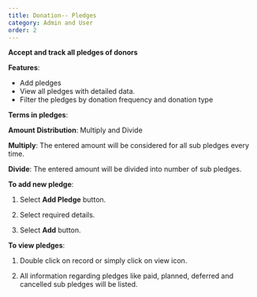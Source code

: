 ```yaml
---
title: Donation-- Pledges
category: Admin and User
order: 2
---
```


 **Accept and track all pledges of donors** 
 
 **Features**: 

 * Add pledges 
 * View all pledges with detailed data. 
 * Filter the pledges by donation frequency and donation type 

 **Terms in pledges**: 

 **Amount Distribution**: Multiply and Divide 

 **Multiply**: The entered amount will be considered for all sub pledges every time. 

 **Divide**: The entered amount will be divided into number of sub pledges. 


 **To add new pledge**: 

 1. Select **Add Pledge** button. 

 2. Select required details. 

 3. Select **Add** button. 

 **To view pledges**: 

 1. Double click on record or simply click on view icon. 

 2. All information regarding pledges like paid, planned, deferred and cancelled sub pledges will be listed. 